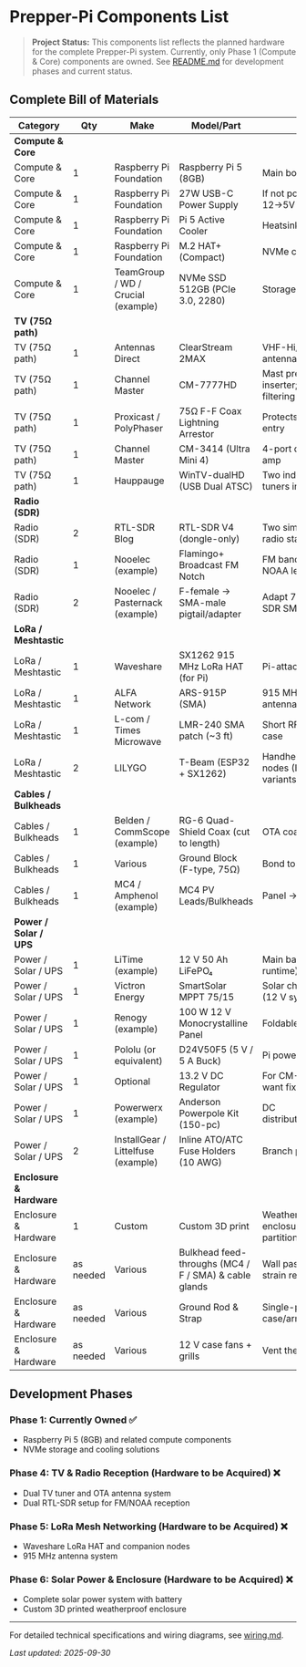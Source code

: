 # Prepper-Pi Components List

> **Project Status:** This components list reflects the planned hardware for the complete Prepper-Pi system. Currently, only Phase 1 (Compute & Core) components are owned. See [README.md](README.md) for development phases and current status.

## Complete Bill of Materials

| Category | Qty | Make | Model/Part | Notes |
|----------|-----|------|------------|-------|
| **Compute & Core** | | | | |
| Compute & Core | 1 | Raspberry Pi Foundation | Raspberry Pi 5 (8GB) | Main board |
| Compute & Core | 1 | Raspberry Pi Foundation | 27W USB-C Power Supply | If not powering from 12→5V buck |
| Compute & Core | 1 | Raspberry Pi Foundation | Pi 5 Active Cooler | Heatsink + fan |
| Compute & Core | 1 | Raspberry Pi Foundation | M.2 HAT+ (Compact) | NVMe carrier for Pi 5 |
| Compute & Core | 1 | TeamGroup / WD / Crucial (example) | NVMe SSD 512GB (PCIe 3.0, 2280) | Storage |
| **TV (75Ω path)** | | | | |
| TV (75Ω path) | 1 | Antennas Direct | ClearStream 2MAX | VHF-Hi/UHF OTA antenna |
| TV (75Ω path) | 1 | Channel Master | CM-7777HD | Mast preamp + power inserter; FM-trap/LTE filtering |
| TV (75Ω path) | 1 | Proxicast / PolyPhaser | 75Ω F-F Coax Lightning Arrestor | Protects OTA run; at entry |
| TV (75Ω path) | 1 | Channel Master | CM-3414 (Ultra Mini 4) | 4-port distribution amp |
| TV (75Ω path) | 1 | Hauppauge | WinTV-dualHD (USB Dual ATSC) | Two independent TV tuners in one |
| **Radio (SDR)** | | | | |
| Radio (SDR) | 2 | RTL-SDR Blog | RTL-SDR V4 (dongle-only) | Two simultaneous radio stations |
| Radio (SDR) | 1 | Nooelec (example) | Flamingo+ Broadcast FM Notch | FM band-stop for NOAA leg |
| Radio (SDR) | 2 | Nooelec / Pasternack (example) | F-female → SMA-male pigtail/adapter | Adapt 75Ω RG-6 to SDR SMA |
| **LoRa / Meshtastic** | | | | |
| LoRa / Meshtastic | 1 | Waveshare | SX1262 915 MHz LoRa HAT (for Pi) | Pi-attached LoRa radio |
| LoRa / Meshtastic | 1 | ALFA Network | ARS-915P (SMA) | 915 MHz omni antenna |
| LoRa / Meshtastic | 1 | L-com / Times Microwave | LMR-240 SMA patch (~3 ft) | Short RF jumper inside case |
| LoRa / Meshtastic | 2 | LILYGO | T-Beam (ESP32 + SX1262) | Handheld companion nodes (BLE + GPS variants available) |
| **Cables / Bulkheads** | | | | |
| Cables / Bulkheads | 1 | Belden / CommScope (example) | RG-6 Quad-Shield Coax (cut to length) | OTA coax runs |
| Cables / Bulkheads | 1 | Various | Ground Block (F-type, 75Ω) | Bond to case/ground |
| Cables / Bulkheads | 1 | MC4 / Amphenol (example) | MC4 PV Leads/Bulkheads | Panel → controller |
| **Power / Solar / UPS** | | | | |
| Power / Solar / UPS | 1 | LiTime (example) | 12 V 50 Ah LiFePO₄ | Main battery (size per runtime) |
| Power / Solar / UPS | 1 | Victron Energy | SmartSolar MPPT 75/15 | Solar charge controller (12 V system) |
| Power / Solar / UPS | 1 | Renogy (example) | 100 W 12 V Monocrystalline Panel | Foldable or rigid |
| Power / Solar / UPS | 1 | Pololu (or equivalent) | D24V50F5 (5 V / 5 A Buck) | Pi power from 12 V |
| Power / Solar / UPS | 1 | Optional | 13.2 V DC Regulator | For CM-3414 if you want fixed 13.2 V |
| Power / Solar / UPS | 1 | Powerwerx (example) | Anderson Powerpole Kit (150-pc) | DC distribution/connectors |
| Power / Solar / UPS | 2 | InstallGear / Littelfuse (example) | Inline ATO/ATC Fuse Holders (10 AWG) | Branch protection |
| **Enclosure & Hardware** | | | | |
| Enclosure & Hardware | 1 | Custom | Custom 3D print | Weather-resistant enclosure, internal partition |
| Enclosure & Hardware | as needed | Various | Bulkhead feed-throughs (MC4 / F / SMA) & cable glands | Wall pass-throughs, strain relief |
| Enclosure & Hardware | as needed | Various | Ground Rod & Strap | Single-point bond for case/arrestor |
| Enclosure & Hardware | as needed | Various | 12 V case fans + grills | Vent the power bay |

## Development Phases

### Phase 1: Currently Owned ✅
- Raspberry Pi 5 (8GB) and related compute components
- NVMe storage and cooling solutions

### Phase 4: TV & Radio Reception (Hardware to be Acquired) ❌
- Dual TV tuner and OTA antenna system
- Dual RTL-SDR setup for FM/NOAA reception

### Phase 5: LoRa Mesh Networking (Hardware to be Acquired) ❌
- Waveshare LoRa HAT and companion nodes
- 915 MHz antenna system

### Phase 6: Solar Power & Enclosure (Hardware to be Acquired) ❌
- Complete solar power system with battery
- Custom 3D printed weatherproof enclosure

---

For detailed technical specifications and wiring diagrams, see [wiring.md](wiring.md).

*Last updated: 2025-09-30*
